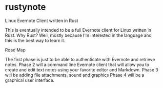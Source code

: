 # rustynote
Linux Evernote Client written in Rust

This is eventually intended to be a full Evernote client for Linux written in Rust. Why Rust?
Well, mostly because I'm interested in the language and this is the best way to learn it.

Road Map

The first phase is just to be able to authenticate with Evernote and retrieve notes.
Phase 2 will a command line Evernote client that will allow you to create and edit text notes using
your favorite editor and Markdown.
Phase 3 will be adding file attachments, sound and graphics
Phase 4 will be a graphical user interface.
